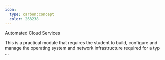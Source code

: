 ```yaml
---
icon:
  type: carbon:concept
  color: 263238
---
```

Automated Cloud Services

This is a practical module that requires the student to build, configure and manage the operating system and network infrastructure required for a typ ... 
